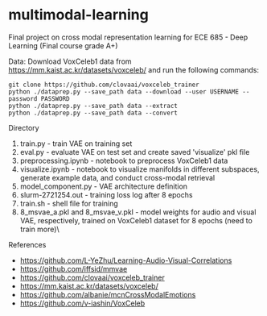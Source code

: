 # multimodal-learning
Final project on cross modal representation learning for ECE 685 - Deep Learning (Final course grade A+)

Data:
Download VoxCeleb1 data from https://mm.kaist.ac.kr/datasets/voxceleb/ and run the following commands:
~~~~
git clone https://github.com/clovaai/voxceleb_trainer
python ./dataprep.py --save_path data --download --user USERNAME --password PASSWORD 
python ./dataprep.py --save_path data --extract
python ./dataprep.py --save_path data --convert
~~~~
Directory
1. train.py - train VAE on training set
2. eval.py - evaluate VAE on test set and create saved 'visualize' pkl file
3. preprocessing.ipynb - notebook to preprocess VoxCeleb1 data
4. visualize.ipynb - notebook to visualize manifolds in different subspaces, generate example data, and conduct cross-modal retrieval
5. model_component.py - VAE architecture definition
6. slurm-2721254.out - training loss log after 8 epochs
7. train.sh - shell file for training
8. 8_msvae_a.pkl and 8_msvae_v.pkl - model weights for audio and visual VAE, respectively, trained on VoxCeleb1 dataset for 8 epochs (need to train more)\

References
* https://github.com/L-YeZhu/Learning-Audio-Visual-Correlations
* https://github.com/iffsid/mmvae
* https://github.com/clovaai/voxceleb_trainer
* https://mm.kaist.ac.kr/datasets/voxceleb/
* https://github.com/albanie/mcnCrossModalEmotions
* https://github.com/v-iashin/VoxCeleb
